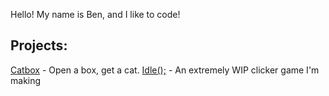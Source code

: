 Hello!
My name is Ben, and I like to code!

## Projects:

[Catbox](catbox) - Open a box, get a cat.
[Idle();](clicker) - An extremely WIP clicker game I'm making
